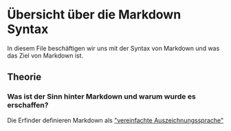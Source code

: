 # Übersicht über die Markdown Syntax 

In diesem File beschäftigen wir uns mit der Syntax von Markdown und was das Ziel von Markdown ist.

## Theorie
### Was ist der Sinn hinter Markdown und warum wurde es erschaffen?

Die Erfinder definieren Markdown als ["vereinfachte Auszeichnungssprache"](https://de.wikipedia.org/wiki/Vereinfachte_Auszeichnungssprache)
